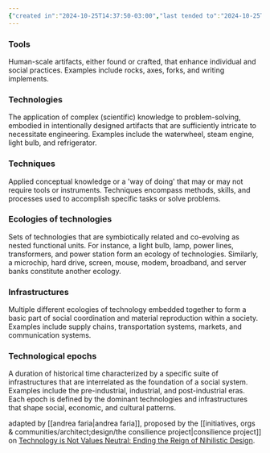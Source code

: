 ```yaml
---
{"created in":"2024-10-25T14:37:50-03:00","last tended to":"2024-10-25T14:39:50-03:00","tags":["metacrisis","technology","design","sensemaking","🌿"],"dg-publish":true,"notestage":["🌿"],"permalink":"/models-and-frameworks/design/layers-of-technology/","dgPassFrontmatter":true,"created":"2024-10-25T14:37:50.612-03:00","updated":"2024-10-25T14:40:15.543-03:00"}
---
```


### Tools 

Human-scale artifacts, either found or crafted, that enhance individual and social practices. Examples include rocks, axes, forks, and writing implements.

### Technologies 

The application of complex (scientific) knowledge to problem-solving, embodied in intentionally designed artifacts that are sufficiently intricate to necessitate engineering. Examples include the waterwheel, steam engine, light bulb, and refrigerator.

### Techniques 

Applied conceptual knowledge or a 'way of doing' that may or may not require tools or instruments. Techniques encompass methods, skills, and processes used to accomplish specific tasks or solve problems.

### Ecologies of technologies 

Sets of technologies that are symbiotically related and co-evolving as nested functional units. For instance, a light bulb, lamp, power lines, transformers, and power station form an ecology of technologies. Similarly, a microchip, hard drive, screen, mouse, modem, broadband, and server banks constitute another ecology.

### Infrastructures 

Multiple different ecologies of technology embedded together to form a basic part of social coordination and material reproduction within a society. Examples include supply chains, transportation systems, markets, and communication systems.

### Technological epochs 

A duration of historical time characterized by a specific suite of infrastructures that are interrelated as the foundation of a social system. Examples include the pre-industrial, industrial, and post-industrial eras. Each epoch is defined by the dominant technologies and infrastructures that shape social, economic, and cultural patterns.

adapted by [[andrea faria\|andrea faria]], proposed by the [[initiatives, orgs & communities/architect;design/the consilience project\|consilience project]] on [Technology is Not Values Neutral: Ending the Reign of Nihilistic Design](https://consilienceproject.org/technology-is-not-values-neutral-ending-the-reign-of-nihilistic-design-2/).